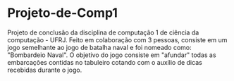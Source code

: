 # Projeto-de-Comp1
Projeto de conclusão da disciplina de computação 1 de ciência da computação - UFRJ. Feito em colaboração com 3 pessoas, consiste 
em um jogo semelhante ao jogo de batalha naval e foi nomeado como: "Bombardeio Naval". O objetivo do jogo consiste em "afundar" todas as embarcações contidas no tabuleiro cotando com o auxílio de dicas recebidas durante o jogo.
